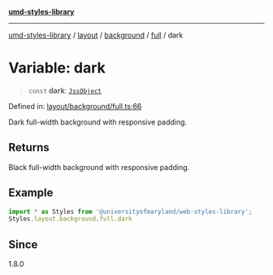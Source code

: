 [**umd-styles-library**](../../../../../../README.md)

***

[umd-styles-library](../../../../../../modules.md) / [layout](../../../../../README.md) / [background](../../../README.md) / [full](../README.md) / dark

# Variable: dark

> `const` **dark**: [`JssObject`](../../../../../../utilities/namespaces/transform/type-aliases/JssObject.md)

Defined in: [layout/background/full.ts:66](https://github.com/UMD-Digital/design-system/blob/2d95010ba8e3e1595ebab66599330577b600c5fb/packages/styles/source/layout/background/full.ts#L66)

Dark full-width background with responsive padding.

## Returns

Black full-width background with responsive padding.

## Example

```typescript
import * as Styles from '@universityofmaryland/web-styles-library';
Styles.layout.background.full.dark
```

## Since

1.8.0
